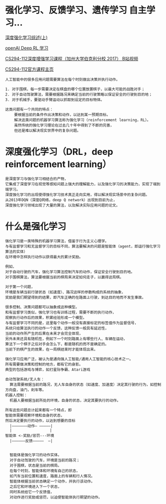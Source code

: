 # 强化学习、反馈学习、遗传学习 自主学习...
[	深度强化学习综述(上)](https://blog.csdn.net/SIGAI_CSDN/article/details/83862597)

[openAI Deep RL 学习](https://spinningup.openai.com/en/latest/)

[CS294-112深度增强学习课程（加州大学伯克利分校 2017） B站视频](https://www.bilibili.com/video/av9802698/)

[CS294-112官方课程主页](http://rail.eecs.berkeley.edu/deeprlcourse/)

    人工智能中的很多应用问题需要算法在每个时刻做出决策并执行动作。
    
    1. 对于围棋，每一步需要决定在棋盘的哪个位置放置棋子，以最大可能的战胜对手；
    2. 对于自动驾驶算法，需要根据路况来确定当前的行驶策略以保证安全的行驶到目的地；
    3. 对于机械手，要驱动手臂运动以抓取到设定的目标物体。
    
    这类问题有一个共同的特点：
        要根据当前的条件作出决策和动作，以达到某一预期目标。
        解决这类问题的机器学习算法称为强化学习（reinforcement learning，RL）。
        虽然传统的强化学习理论在过去几十年中得到了不断的完善，
        但还是难以解决现实世界中的复杂问题。
    
# 深度强化学习（DRL，deep reinforcement learning）

    是深度学习与强化学习相结合的产物，
    它集成了深度学习在视觉等感知问题上强大的理解能力，以及强化学习的决策能力，实现了端到端学习。
    深度强化学习的出现使得强化学习技术真正走向实用，得以解决现实场景中的复杂问题。
    从2013年DQN（深度Q网络，deep Q network）出现到目前为止，
    深度强化学习领域出现了大量的算法，以及解决实际应用问题的论文。


# 什么是强化学习

    强化学习是一类特殊的机器学习算法，借鉴于行为主义心理学。
    与有监督学习和无监督学习的目标不同，算法要解决的问题是智能体（agent，即运行强化学习算法的实体）
    在环境中怎样执行动作以获得最大的累计奖励。

    例如，
    对于自动行驶的汽车，强化学习算法控制汽车的动作，保证安全行驶到目的地。
    对于围棋算法，算法要根据当前的棋局来决定如何走子，以赢得这局棋。

    对于第一个问题，
    环境是车辆当前行驶状态（如速度）、路况这样的参数构成的系统的抽象，
    奖励是我们期望得到的结果，即汽车正确的在路面上行驶，到达目的地而不发生事故。

    很多控制、决策问题都可以抽象成这种模型。
    和有监督学习类似，强化学习也有训练过程，需要不断的执行动作，
    观察执行动作后的效果，积累经验形成一个模型。
    与有监督学习不同的是，这里每个动作一般没有直接标定的标签值作为监督信号，
    系统只给算法执行的动作一个反馈，这种反馈一般具有延迟性，
    当前的动作所产生的后果在未来才会完全体现，
    另外未来还具有随机性，例如下一个时刻路面上有哪些行人、车辆在运动，
    算法下一个棋子之后对手会怎么下，都是随机的而不是确定的。
    当前下的棋产生的效果，在一局棋结束时才能体现出来。

    强化学习应用广泛，被认为是通向强人工智能/通用人工智能的核心技术之一。
    所有需要做决策和控制的地方，都有它的身影。
    典型的包括游戏与博弈，如打星际争霸、Atari游戏
    
    自动驾驶系统/无人车：
      算法需要根据当前的路况，无人车自身的状态（如速度、加速度）决定其行驶的行为，如控制方向盘，油门，刹车等。
    机器人控制：
      机器人要根据当前所处的环境，自身的状态，决定其要执行的动作。
      
    所有这些问题总计起来都有一个特点，即
    智能体需要观察环境和自身的状态，
    然后决定要执行的动作，以达到想要的目标
      |———————动作— —————|
      |                 |
    智能体 <-奖励/惩罚---环境
      |——————反馈—————  —| 
      
      
      智能体是强化学习的动作实体。
      对于自动驾驶的汽车，环境是当前的路况；
      对于围棋，状态是当前的棋局。
      在每个时刻，智能体和环境有自己的状态，
      如汽车当前位置和速度，路面上的车辆和行人情况。
      智能体根据当前状态确定一个动作，并执行该动作。
      之后它和环境进入下一个状态，
      同时系统给它一个反馈值，
      对动作进行奖励或惩罚，以迫使智能体执行期望的动作。
  
    
    



